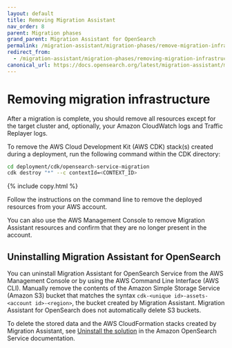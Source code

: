 ```yaml
---
layout: default
title: Removing Migration Assistant
nav_order: 8
parent: Migration phases
grand_parent: Migration Assistant for OpenSearch
permalink: /migration-assistant/migration-phases/remove-migration-infrastructure/
redirect_from:
  - /migration-assistant/migration-phases/removing-migration-infrastructure/
canonical_url: https://docs.opensearch.org/latest/migration-assistant/migration-phases/remove-migration-infrastructure/
---
```


# Removing migration infrastructure

After a migration is complete, you should remove all resources except for the target cluster and, optionally, your Amazon CloudWatch logs and Traffic Replayer logs.

To remove the AWS Cloud Development Kit (AWS CDK) stack(s) created during a deployment, run the following command within the CDK directory:

```bash  
cd deployment/cdk/opensearch-service-migration
cdk destroy "*" --c contextId=<CONTEXT_ID>
```
{% include copy.html %}

Follow the instructions on the command line to remove the deployed resources from your AWS account.

You can also use the AWS Management Console to remove Migration Assistant resources and confirm that they are no longer present in the account.

## Uninstalling Migration Assistant for OpenSearch

You can uninstall Migration Assistant for OpenSearch Service from the AWS Management Console or by using the AWS Command Line Interface (AWS CLI). Manually remove the contents of the Amazon Simple Storage Service (Amazon S3) bucket that matches the syntax `cdk-<unique id>-assets-<account id>-<region>`, the bucket created by Migration Assistant. Migration Assistant for OpenSearch does not automatically delete S3 buckets. 

To delete the stored data and the AWS CloudFormation stacks created by Migration Assistant, see [Uninstall the solution](https://docs.aws.amazon.com/solutions/latest/migration-assistant-for-amazon-opensearch-service/uninstall-the-solution.html) in the Amazon OpenSearch Service documentation.
